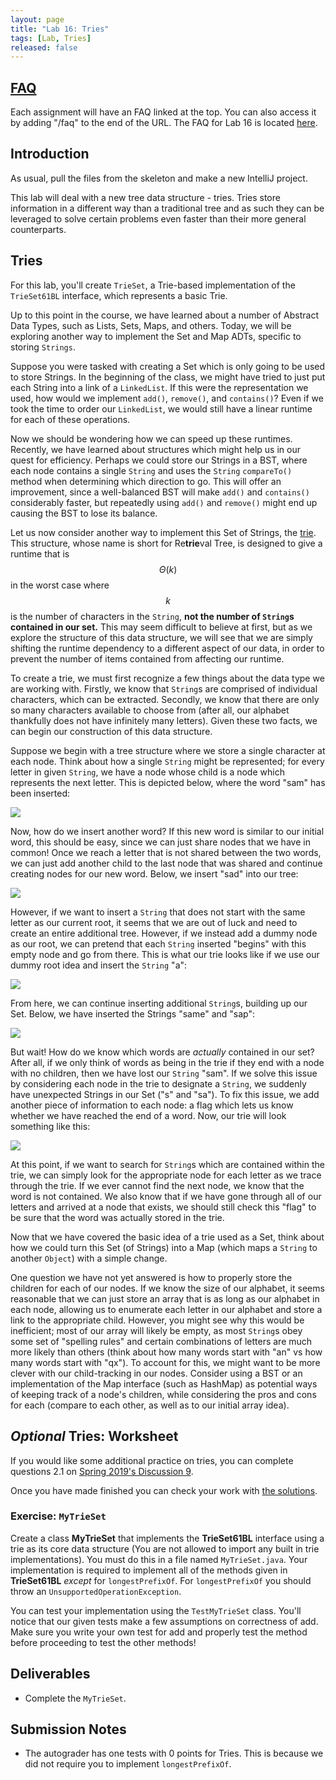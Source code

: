 ```yaml
---
layout: page
title: "Lab 16: Tries"
tags: [Lab, Tries]
released: false
---
```

## [FAQ](faq.md)

Each assignment will have an FAQ linked at the top. You can also access it by
adding "/faq" to the end of the URL. The FAQ for Lab 16 is located
[here](faq.md).

## Introduction

As usual, pull the files from the skeleton and make a new IntelliJ project.

This lab will deal with a new tree data structure - tries. Tries store information in a different way than a traditional tree
and as such they can be leveraged to solve certain problems even faster than their
more general counterparts.


## Tries

For this lab, you'll create `TrieSet`, a Trie-based
implementation of the `TrieSet61BL` interface, which represents a basic
Trie.

Up to this point in the course, we have learned about a number of
Abstract Data Types, such as Lists, Sets, Maps, and others. Today, we
will be exploring another way to implement the Set and Map ADTs,
specific to storing `Strings`.

Suppose you were tasked with creating a Set which is only going to be
used to store Strings. In the beginning of the class, we might have
tried to just put each String into a link of a `LinkedList`. If this
were the representation we used, how would we implement `add()`,
`remove()`, and `contains()`? Even if we took the time to order our
`LinkedList`, we would still have a linear runtime for each of these
operations.

Now we should be wondering how we can speed up these runtimes.
Recently, we have learned about structures which might help us in
our quest for efficiency. Perhaps we could store our Strings in a
BST, where each node contains a single `String` and uses the `String`
`compareTo()` method when determining which direction to go. This will
offer an improvement, since a well-balanced BST will make `add()` and
`contains()` considerably faster, but repeatedly using `add()` and
`remove()` might end up causing the BST to lose its balance. 

Let us now consider another way to implement this Set of Strings, the
[trie](https://en.wikipedia.org/wiki/Trie). This structure, whose name
is short for Re**trie**val Tree, is designed to give a runtime that is
$$\Theta(k)$$ in the worst case where $$k$$ is the number of characters
in the `String`, **not the number of `String`s contained in our set.**
This may seem difficult to believe at first, but as we explore the
structure of this data structure, we will see that we are simply
shifting the runtime dependency to a different aspect of our data,
in order to prevent the number of items contained from affecting our
runtime.

To create a trie, we must first recognize a few things about the data
type we are working with. Firstly, we know that `String`s are comprised
of individual characters, which can be extracted. Secondly, we know
that there are only so many characters available to choose from (after
all, our alphabet thankfully does not have infinitely many letters). Given these
two facts, we can begin our construction of this data structure.

Suppose we begin with a tree structure where we store a single
character at each node. Think about how a single `String` might be
represented; for every letter in given `String`, we have a node whose
child is a node which represents the next letter. This is depicted
below, where the word "sam" has been inserted:

![](img/sam_unrooted.png)

Now, how do we insert another word? If this new word is similar to our
initial word, this should be easy, since we can just share nodes that
we have in common! Once we reach a letter that is not shared between
the two words, we can just add another child to the last node that
was shared and continue creating nodes for our new word. Below, we
insert "sad" into our tree:

![](img/sad_unrooted.png)

However, if we want to insert a `String` that does not start with the
same letter as our current root, it seems that we are out of luck
and need to create an entire additional tree. However, if we instead
add a dummy node as our root, we can pretend that each `String` inserted
"begins" with this empty node and go from there. This is what our trie
looks like if we use our dummy root idea and insert the `String` "a":

![](img/a_rooted.png)

From here, we can continue inserting additional `String`s, building up
our Set. Below, we have inserted the Strings "same" and "sap":

![](img/multiple_rooted.png)

But wait! How do we know which words are _actually_ contained in our
set? After all, if we only think of words as being in the trie if they
end with a node with no children, then we have lost our `String` "sam".
If we solve this issue by considering each node in the trie to
designate a `String`, we suddenly have unexpected Strings in our Set ("s"
and "sa"). To fix this issue, we add another piece of information to
each node: a flag which lets us know whether we have reached the end of
a word. Now, our trie will look something like this:

![](img/endings_rooted.png)

At this point, if we want to search for `String`s which are contained
within the trie, we can simply look for the appropriate node for each
letter as we trace through the trie. If we ever cannot find the next
node, we know that the word is not contained. We also know that if we
have gone through all of our letters and arrived at a node that exists,
we should still check this "flag" to be sure that the word was actually
stored in the trie.

Now that we have covered the basic idea of a trie used as a Set, think
about how we could turn this Set (of Strings) into a Map (which maps a
`String` to another `Object`) with a simple change.

One question we have not yet answered is how to properly store the
children for each of our nodes. If we know the size of our alphabet,
it seems reasonable that we can just store an array that is as long
as our alphabet in each node, allowing us to enumerate each letter
in our alphabet and store a link to the appropriate child. However,
you might see why this would be inefficient; most of our array will
likely be empty, as most `String`s obey some set of "spelling rules" and
certain combinations of letters are much more likely than others (think
about how many words start with "an" vs how many words start with "qx").
To account for this, we might want to be more clever with our
child-tracking in our nodes. Consider using a BST or an implementation of the Map interface (such as HashMap) as
potential ways of keeping track of a node's children, while considering
the pros and cons for each (compare to each other, as well as to our
initial array idea). 

## _Optional_ Tries: Worksheet
If you would like some additional practice on tries, you can complete questions 2.1 on [Spring 2019's Discussion 9](https://sp19.datastructur.es/materials/discussion/disc09.pdf).

Once you have made finished you can check your work with [the solutions](https://sp19.datastructur.es/materials/discussion/disc09sol.pdf).

### Exercise: `MyTrieSet`

Create a class **MyTrieSet** that implements the **TrieSet61BL** interface using
a trie as its core data structure (You are not allowed to import any built in trie implementations). You must do this in a file named
`MyTrieSet.java`. Your implementation is required to implement all of the
methods given in **TrieSet61BL** *except* for `longestPrefixOf`. For
`longestPrefixOf` you should throw an `UnsupportedOperationException`.

You can test your implementation using the `TestMyTrieSet` class. You'll notice that our given tests make a few assumptions on correctness of add. Make sure you write your own test for add and properly test the method before proceeding to test the other methods!


## Deliverables
- Complete the `MyTrieSet`.

## Submission Notes
- The autograder has one tests with 0 points for Tries. This is because we did not require you to implement `longestPrefixOf`. 
